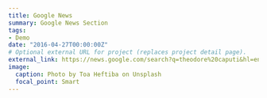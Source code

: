 ```yaml
---
title: Google News
summary: Google News Section
tags:
- Demo
date: "2016-04-27T00:00:00Z"
# Optional external URL for project (replaces project detail page).
external_link: https://news.google.com/search?q=theodore%20caputi&hl=en-US&gl=US&ceid=US%3Aen
image:
  caption: Photo by Toa Heftiba on Unsplash
  focal_point: Smart
---
```

